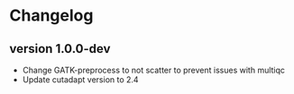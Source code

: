 Changelog
==========

<!--

Newest changes should be on top.

This document is user facing. Please word the changes in such a way
that users understand how the changes affect the new version.
-->

version 1.0.0-dev
---------------------------
+ Change GATK-preprocess to not scatter to prevent issues with multiqc
+ Update cutadapt version to 2.4
